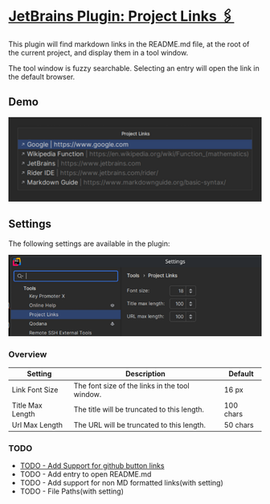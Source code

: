 # [JetBrains Plugin: Project Links 🖇️](https://plugins.jetbrains.com/plugin/27887-projectlinks)

This plugin will find markdown links in the README.md file, at the root of the current project, and display them in a tool window.

The tool window is fuzzy searchable. Selecting an entry will open the link in the default browser.

## Demo

![image](resources/Demo.png)

## Settings

The following settings are available in the plugin:

![image](resources/Settings.png)

### Overview

| Setting          | Description                                    | Default   |
|------------------|------------------------------------------------|-----------|
| Link Font Size   | The font size of the links in the tool window. | 16  px    |
| Title Max Length | The title will be truncated to this length.    | 100 chars |
| Url Max Length   | The URL will be truncated to this length.      | 50  chars |

### TODO

- [TODO - Add Support for github button links](https://gist.github.com/tterb/1e12ddb9af04931e8e5ba634778b283c)
- TODO - Add entry to open README.md
- TODO - Add support for non MD formatted links(with setting)
- TODO - File Paths(with setting)
